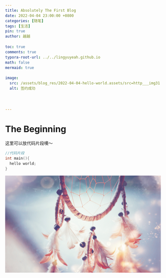```yaml
---
title: Absolutely The First Blog
date: 2022-04-04 23:00:00 +0800
categories: [随笔]
tags: [生活]
pin: true
author: 越越

toc: true
comments: true
typora-root-url: ../../lingyuyeah.github.io
math: false
mermaid: true

image:
  src: /assets/blog_res/2022-04-04-hello-world.assets/src=http___img31.51tietu.net_pic_2016-121114_20161211144317gyhzu12twq28261.jpg&refer=http___img31.51tietu.jpg
  alt: 签约成功



---
```


# The Beginning 


这里可以放代码片段噢～
```c++
//代码片段
int main(){
  hello world;
}
```

![src=http___img31.51tietu.net_pic_2016-121114_20161211144317gyhzu12twq28261.jpg&refer=http___img31.51tietu](/assets/blog_res/2022-04-04-hello-world.assets/src=http___img31.51tietu.net_pic_2016-121114_20161211144317gyhzu12twq28261.jpg&refer=http___img31.51tietu.jpg)
